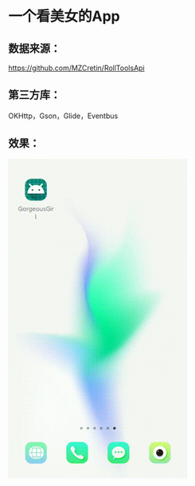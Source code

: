 # 一个看美女的App

## 数据来源：

https://github.com/MZCretin/RollToolsApi 



## 第三方库：

OKHttp，Gson，Glide，Eventbus



## 效果：

![]( https://raw.githubusercontent.com/31702160323/GorgeousGirl/master/1.gif )